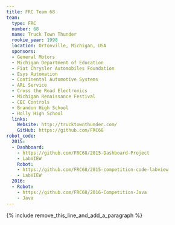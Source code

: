 ```yaml
---
title: FRC Team 68
team:
  type: FRC
  number: 68
  name: Truck Town Thunder
  rookie_year: 1998
  location: Ortonville, Michigan, USA
  sponsors:
  - General Motors
  - Michigan Department of Education
  - Fiat Chrysler Automobiles Foundation
  - Esys Automation
  - Continental Automotive Systems
  - ARL Service
  - Cross the Road Electronics
  - Michigan Renaissance Festival
  - CEC Controls
  - Brandon High School
  - Holly High School
  links:
    Website: http://trucktownthunder.com/
    GitHub: https://github.com/FRC68
robot_code:
  2015:
  - Dashboard:
    - https://github.com/FRC68/2015-Dashboard-Project
    - LabVIEW
    Robot:
    - https://github.com/FRC68/2015-competition-code-labview
    - LabVIEW
  2016:
  - Robot:
    - https://github.com/FRC68/2016-Competition-Java
    - Java
---
```


{% include remove_this_line_and_add_a_paragraph %}